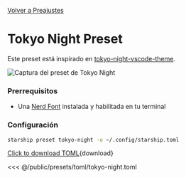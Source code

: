 [Volver a Preajustes](./#pastel-powerline)

# Tokyo Night Preset

Este preset está inspirado en [tokyo-night-vscode-theme](https://github.com/enkia/tokyo-night-vscode-theme).

![Captura del preset de Tokyo Night](/presets/img/tokyo-night.png)

### Prerrequisitos

- Una [Nerd Font](https://www.nerdfonts.com/) instalada y habilitada en tu terminal

### Configuración

```sh
starship preset tokyo-night -o ~/.config/starship.toml
```

[Click to download TOML](/presets/toml/tokyo-night.toml){download}

<<< @/public/presets/toml/tokyo-night.toml
